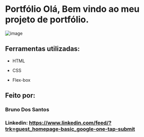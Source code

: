 
# Portfólio Olá, Bem vindo ao meu projeto de portfólio.

![image](https://photos.app.goo.gl/a5u6SaCoRMGGo8yy6)

## Ferramentas utilizadas:

* HTML

* CSS

* Flex-box

## Feito por:

### Bruno Dos Santos

### Linkedin: https://www.linkedin.com/feed/?trk=guest_homepage-basic_google-one-tap-submit
